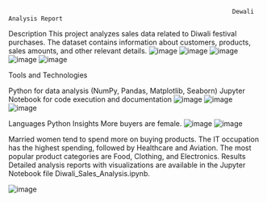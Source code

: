                                                                   Dewali Analysis Report
Description
This project analyzes sales data related to Diwali festival purchases. The dataset contains information about customers, products, sales amounts, and other relevant details.
![image](https://github.com/Waqas56jb/Dewali_Sales_Analysis_Report/assets/156122615/fef95fcc-6ebc-4f78-a8bd-fa953413a8b8)
![image](https://github.com/Waqas56jb/Dewali_Sales_Analysis_Report/assets/156122615/8ea95458-8ca3-4802-8e8e-9b09041abc92)
![image](https://github.com/Waqas56jb/Dewali_Sales_Analysis_Report/assets/156122615/097e968e-241a-46b8-8fe0-552f6fb62916)
![image](https://github.com/Waqas56jb/Dewali_Sales_Analysis_Report/assets/156122615/2e1fda2b-b107-400e-99a0-d37c0b3cb256)
![image](https://github.com/Waqas56jb/Dewali_Sales_Analysis_Report/assets/156122615/9bb8eec9-a77e-4247-89be-9e13dd9fc170)

Tools and Technologies
 
Python for data analysis (NumPy, Pandas, Matplotlib, Seaborn)
Jupyter Notebook for code execution and documentation
![image](https://github.com/Waqas56jb/Dewali_Sales_Analysis_Report/assets/156122615/1e5eaca7-7924-4e57-a4e0-491c6b23f948)
![image](https://github.com/Waqas56jb/Dewali_Sales_Analysis_Report/assets/156122615/a7c57e3d-9f6b-4dba-b579-214dc156dffb)
![image](https://github.com/Waqas56jb/Dewali_Sales_Analysis_Report/assets/156122615/4b112018-6dfd-4277-b8e3-7bd735935818)


Languages
Python
Insights
More buyers are female.
![image](https://github.com/Waqas56jb/Dewali_Sales_Analysis_Report/assets/156122615/cc01969e-35f1-46ac-ad07-b9d80c2f0fb1)
![image](https://github.com/Waqas56jb/Dewali_Sales_Analysis_Report/assets/156122615/9bdaade6-5c41-4a0a-8799-00e4a1272cfb)

Married women tend to spend more on buying products.
The IT occupation has the highest spending, followed by Healthcare and Aviation.
The most popular product categories are Food, Clothing, and Electronics.
Results
Detailed analysis reports with visualizations are available in the Jupyter Notebook file Diwali_Sales_Analysis.ipynb.

![image](https://github.com/Waqas56jb/Dewali_Sales_Analysis_Report/assets/156122615/d2af8f4e-c5a8-44ed-aa6b-328a918cd1f3)
